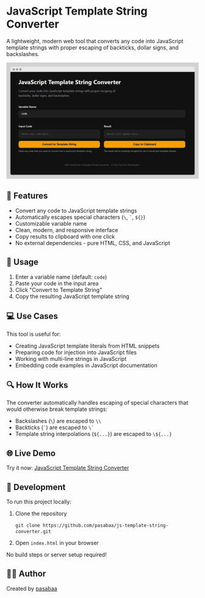 # JavaScript Template String Converter

A lightweight, modern web tool that converts any code into JavaScript template strings with proper escaping of backticks, dollar signs, and backslashes.

![JavaScript Template String Converter](/img/cover.webp?raw=true)

## 🚀 Features

- Convert any code to JavaScript template strings
- Automatically escapes special characters (`\`, `` ` ``, `${}`)
- Customizable variable name
- Clean, modern, and responsive interface
- Copy results to clipboard with one click
- No external dependencies - pure HTML, CSS, and JavaScript

## 🔧 Usage

1. Enter a variable name (default: `code`)
2. Paste your code in the input area
3. Click "Convert to Template String"
4. Copy the resulting JavaScript template string

## 💻 Use Cases

This tool is useful for:

- Creating JavaScript template literals from HTML snippets
- Preparing code for injection into JavaScript files
- Working with multi-line strings in JavaScript
- Embedding code examples in JavaScript documentation

## 🔍 How It Works

The converter automatically handles escaping of special characters that would otherwise break template strings:

- Backslashes (`\`) are escaped to `\\`
- Backticks (`` ` ``) are escaped to ``\` ``
- Template string interpolations (`${...}`) are escaped to `\${...}`

## 🌐 Live Demo

Try it now: [JavaScript Template String Converter](https://javascript-template-string-converter.vercel.app/)

## 🧰 Development

To run this project locally:

1. Clone the repository
   ```
   git clone https://github.com/pasabaa/js-template-string-converter.git
   ```

2. Open `index.html` in your browser

No build steps or server setup required!

## 👨‍💻 Author

Created by [pasabaa](https://github.com/pasabaa)